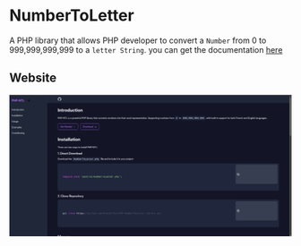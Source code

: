 # NumberToLetter
A PHP library that allows PHP developer to convert a  `Number` from 0 to 999,999,999,999 to a  `letter String`.
you can get the documentation [here](https://php-number-to-letter-library.vercel.app/)
## Website
<img src="./assets/img/new-doc.png">



